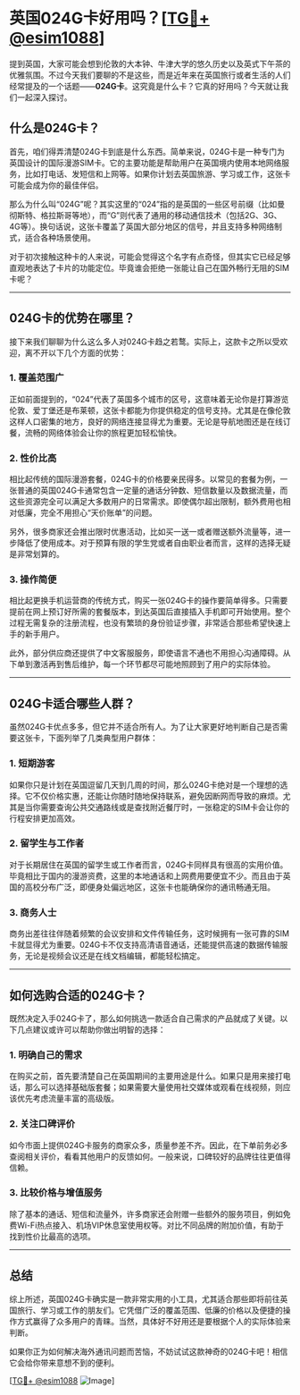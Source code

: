 # 英国024G卡好用吗？[[TG💪+ @esim1088](https://t.me/s/esim1088)]

提到英国，大家可能会想到伦敦的大本钟、牛津大学的悠久历史以及英式下午茶的优雅氛围。不过今天我们要聊的不是这些，而是近年来在英国旅行或者生活的人们经常提及的一个话题——**024G卡**。这究竟是什么卡？它真的好用吗？今天就让我们一起深入探讨。

## 什么是024G卡？

首先，咱们得弄清楚024G卡到底是什么东西。简单来说，024G卡是一种专门为英国设计的国际漫游SIM卡。它的主要功能是帮助用户在英国境内使用本地网络服务，比如打电话、发短信和上网等。如果你计划去英国旅游、学习或工作，这张卡可能会成为你的最佳伴侣。

那么为什么叫“024G”呢？其实这里的“024”指的是英国的一些区号前缀（比如曼彻斯特、格拉斯哥等地），而“G”则代表了通用的移动通信技术（包括2G、3G、4G等）。换句话说，这张卡覆盖了英国大部分地区的信号，并且支持多种网络制式，适合各种场景使用。

对于初次接触这种卡的人来说，可能会觉得这个名字有点奇怪，但其实它已经足够直观地表达了卡片的功能定位。毕竟谁会拒绝一张能让自己在国外畅行无阻的SIM卡呢？

---

## 024G卡的优势在哪里？

接下来我们聊聊为什么这么多人对024G卡趋之若鹜。实际上，这款卡之所以受欢迎，离不开以下几个方面的优势：

### 1. **覆盖范围广**

正如前面提到的，“024”代表了英国多个城市的区号，这意味着无论你是打算游览伦敦、爱丁堡还是布莱顿，这张卡都能为你提供稳定的信号支持。尤其是在像伦敦这样人口密集的地方，良好的网络连接显得尤为重要。无论是导航地图还是在线订餐，流畅的网络体验会让你的旅程更加轻松愉快。

### 2. **性价比高**

相比起传统的国际漫游套餐，024G卡的价格要亲民得多。以常见的套餐为例，一张普通的英国024G卡通常包含一定量的通话分钟数、短信数量以及数据流量，而这些资源完全可以满足大多数用户的日常需求。即使偶尔超出限制，额外费用也相对低廉，完全不用担心“天价账单”的问题。

另外，很多商家还会推出限时优惠活动，比如买一送一或者赠送额外流量等，进一步降低了使用成本。对于预算有限的学生党或者自由职业者而言，这样的选择无疑是非常划算的。

### 3. **操作简便**

相比起更换手机运营商的传统方式，购买一张024G卡的操作要简单得多。只需要提前在网上预订好所需的套餐版本，到达英国后直接插入手机即可开始使用。整个过程无需复杂的注册流程，也没有繁琐的身份验证步骤，非常适合那些希望快速上手的新手用户。

此外，部分供应商还提供了中文客服服务，即使语言不通也不用担心沟通障碍。从下单到激活再到售后维护，每一个环节都尽可能地照顾到了用户的实际体验。

---

## 024G卡适合哪些人群？

虽然024G卡优点多多，但它并不适合所有人。为了让大家更好地判断自己是否需要这张卡，下面列举了几类典型用户群体：

### 1. **短期游客**

如果你只是计划在英国逗留几天到几周的时间，那么024G卡绝对是一个理想的选择。它不仅价格实惠，还能让你随时随地保持联系，避免因断网而导致的麻烦。尤其是当你需要查询公共交通路线或是查找附近餐厅时，一张稳定的SIM卡会让你的行程安排更加高效。

### 2. **留学生与工作者**

对于长期居住在英国的留学生或工作者而言，024G卡同样具有很高的实用价值。毕竟相比于国内的漫游资费，这里的本地通话和上网费用要便宜不少。而且由于英国的高校分布广泛，即便身处偏远地区，这张卡也能确保你的通讯畅通无阻。

### 3. **商务人士**

商务出差往往伴随着频繁的会议安排和文件传输任务，这时候拥有一张可靠的SIM卡就显得尤为重要。024G卡不仅支持高清语音通话，还能提供高速的数据传输服务，无论是视频会议还是在线文档编辑，都能轻松搞定。

---

## 如何选购合适的024G卡？

既然决定入手024G卡了，那么如何挑选一款适合自己需求的产品就成了关键。以下几点建议或许可以帮助你做出明智的选择：

### 1. **明确自己的需求**

在购买之前，首先要清楚自己在英国期间的主要用途是什么。如果只是用来接打电话，那么可以选择基础版套餐；如果需要大量使用社交媒体或观看在线视频，则应该优先考虑流量丰富的高级版。

### 2. **关注口碑评价**

如今市面上提供024G卡服务的商家众多，质量参差不齐。因此，在下单前务必多查阅相关评价，看看其他用户的反馈如何。一般来说，口碑较好的品牌往往更值得信赖。

### 3. **比较价格与增值服务**

除了基本的通话、短信和流量外，许多商家还会附赠一些额外的服务项目，例如免费Wi-Fi热点接入、机场VIP休息室使用权等。对比不同品牌的附加价值，有助于找到性价比最高的选项。

---

## 总结

综上所述，英国024G卡确实是一款非常实用的小工具，尤其适合那些即将前往英国旅行、学习或工作的朋友们。它凭借广泛的覆盖范围、低廉的价格以及便捷的操作方式赢得了众多用户的青睐。当然，具体好不好用还是要根据个人的实际体验来判断。

如果你正为如何解决海外通讯问题而苦恼，不妨试试这款神奇的024G卡吧！相信它会给你带来意想不到的便利。

[[TG💪+ @esim1088](https://t.me/s/esim1088) ![Image](https://i.postimg.cc/4NQfJmqS/Snipaste-2025-05-13-00-14-12.png)]